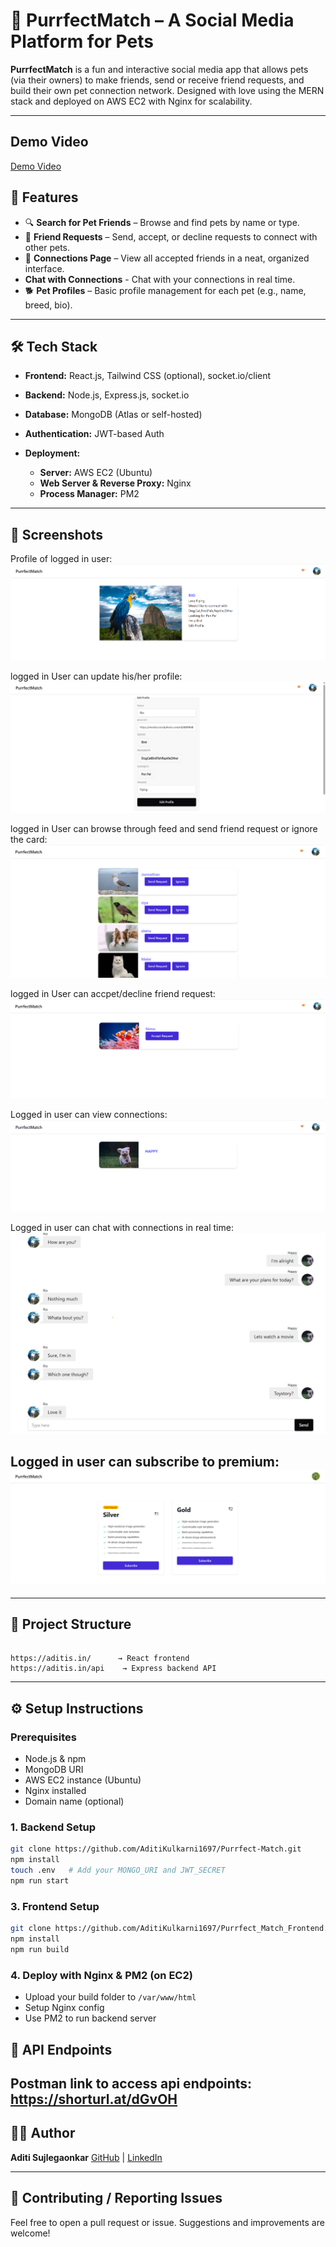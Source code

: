 
# 🐾 PurrfectMatch – A Social Media Platform for Pets

**PurrfectMatch** is a fun and interactive social media app that allows pets (via their owners) to make friends, send or receive friend requests, and build their own pet connection network. Designed with love using the MERN stack and deployed on AWS EC2 with Nginx for scalability.

---

## Demo Video
[Demo Video](https://drive.google.com/file/d/1QAgjrXv-ykfoCCCBqBvnMJe3exKiMog3/view?usp=sharing)

## 🚀 Features

* 🔍 **Search for Pet Friends** – Browse and find pets by name or type.
* 🤝 **Friend Requests** – Send, accept, or decline requests to connect with other pets.
* 📇 **Connections Page** – View all accepted friends in a neat, organized interface.
*    **Chat with Connections** - Chat with your connections in real time.
* 🐕 **Pet Profiles** – Basic profile management for each pet (e.g., name, breed, bio).

---

## 🛠️ Tech Stack

* **Frontend:** React.js, Tailwind CSS (optional), socket.io/client
* **Backend:** Node.js, Express.js, socket.io
* **Database:** MongoDB (Atlas or self-hosted)
* **Authentication:** JWT-based Auth
* **Deployment:**

  * **Server:** AWS EC2 (Ubuntu)
  * **Web Server & Reverse Proxy:** Nginx
  * **Process Manager:** PM2

---

## 📸 Screenshots


Profile of logged in user:
![alt text](media\image.png)

logged in User can update his/her profile:
![alt text](media\image-1.png)

logged in User can browse through feed and send friend request or ignore the card:
![alt text](media\image-2.png)

logged in User can accpet/decline friend request:
![alt text](media\image-3.png)

Logged in user can view connections:
![alt text](media\image-4.png)

Logged in user can chat with connections in real time:
![alt text](media\purrfectmatc_sc_4-1.jpg)

Logged in user can subscribe to premium:
![alt text](media\image-5.png)
---

---

## 📁 Project Structure

```

https://aditis.in/      → React frontend  
https://aditis.in/api    → Express backend API  

```

---

## ⚙️ Setup Instructions

### Prerequisites

* Node.js & npm
* MongoDB URI
* AWS EC2 instance (Ubuntu)
* Nginx installed
* Domain name (optional)


### 1. Backend Setup

```bash
git clone https://github.com/AditiKulkarni1697/Purrfect-Match.git
npm install
touch .env   # Add your MONGO_URI and JWT_SECRET
npm run start
```

### 3. Frontend Setup

```bash
git clone https://github.com/AditiKulkarni1697/Purrfect_Match_Frontend.git
npm install
npm run build
```

### 4. Deploy with Nginx & PM2 (on EC2)

* Upload your build folder to `/var/www/html`
* Setup Nginx config
* Use PM2 to run backend server


## 🧪 API Endpoints

Postman link to access api endpoints:
https://shorturl.at/dGvOH
---



## 🙋‍♀️ Author

**Aditi Sujlegaonkar**
[GitHub](https://github.com/AditiKulkarni1697) | [LinkedIn](https://www.linkedin.com/in/aditi-sujlegaonkar/)

---

## 🐞 Contributing / Reporting Issues

Feel free to open a pull request or issue. Suggestions and improvements are welcome!


